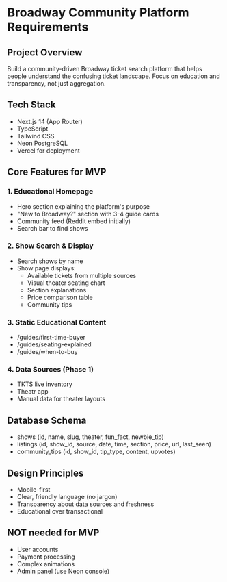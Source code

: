 # Broadway Community Platform Requirements

## Project Overview
Build a community-driven Broadway ticket search platform that helps people understand the confusing ticket landscape. Focus on education and transparency, not just aggregation.

## Tech Stack
- Next.js 14 (App Router)
- TypeScript
- Tailwind CSS
- Neon PostgreSQL
- Vercel for deployment

## Core Features for MVP

### 1. Educational Homepage
- Hero section explaining the platform's purpose
- "New to Broadway?" section with 3-4 guide cards
- Community feed (Reddit embed initially)
- Search bar to find shows

### 2. Show Search & Display
- Search shows by name
- Show page displays:
  - Available tickets from multiple sources
  - Visual theater seating chart
  - Section explanations
  - Price comparison table
  - Community tips

### 3. Static Educational Content
- /guides/first-time-buyer
- /guides/seating-explained
- /guides/when-to-buy

### 4. Data Sources (Phase 1)
- TKTS live inventory
- Theatr app
- Manual data for theater layouts

## Database Schema
- shows (id, name, slug, theater, fun_fact, newbie_tip)
- listings (id, show_id, source, date, time, section, price, url, last_seen)
- community_tips (id, show_id, tip_type, content, upvotes)

## Design Principles
- Mobile-first
- Clear, friendly language (no jargon)
- Transparency about data sources and freshness
- Educational over transactional

## NOT needed for MVP
- User accounts
- Payment processing
- Complex animations
- Admin panel (use Neon console)